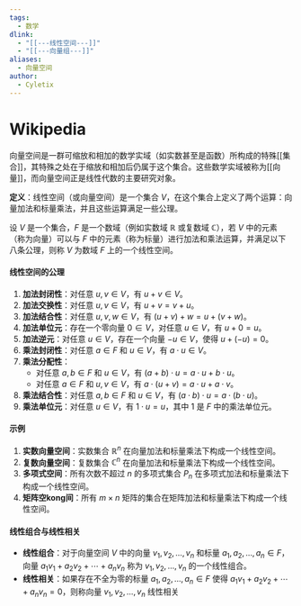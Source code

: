 ```yaml
---
tags:
  - 数学
dlink:
  - "[[---线性空间---]]"
  - "[[---向量组---]]"
aliases:
  - 向量空间
author:
  - Cyletix
---
```

# Wikipedia
向量空间是一群可缩放和相加的数学实域（如实数甚至是函数）所构成的特殊[[集合]]，其特殊之处在于缩放和相加后仍属于这个集合。这些数学实域被称为[[向量]]，而向量空间正是线性代数的主要研究对象。

**定义**：线性空间（或向量空间）是一个集合 $V$，在这个集合上定义了两个运算：向量加法和标量乘法，并且这些运算满足一些公理。

设 $V$ 是一个集合，$F$ 是一个数域（例如实数域 $\mathbb{R}$ 或复数域 $\mathbb{C}$），若 $V$ 中的元素（称为向量）可以与 $F$ 中的元素（称为标量）进行加法和乘法运算，并满足以下八条公理，则称 $V$ 为数域 $F$ 上的一个线性空间。

#### 线性空间的公理

1. **加法封闭性**：对任意 $u, v \in V$，有 $u + v \in V$。
2. **加法交换性**：对任意 $u, v \in V$，有 $u + v = v + u$。
3. **加法结合性**：对任意 $u, v, w \in V$，有 $(u + v) + w = u + (v + w)$。
4. **加法单位元**：存在一个零向量 $0 \in V$，对任意 $u \in V$，有 $u + 0 = u$。
5. **加法逆元**：对任意 $u \in V$，存在一个向量 $-u \in V$，使得 $u + (-u) = 0$。
6. **乘法封闭性**：对任意 $a \in F$ 和 $u \in V$，有 $a \cdot u \in V$。
7. **乘法分配性**：
    - 对任意 $a, b \in F$ 和 $u \in V$，有 $(a + b) \cdot u = a \cdot u + b \cdot u$。
    - 对任意 $a \in F$ 和 $u, v \in V$，有 $a \cdot (u + v) = a \cdot u + a \cdot v$。
8. **乘法结合性**：对任意 $a, b \in F$ 和 $u \in V$，有 $(a \cdot b) \cdot u = a \cdot (b \cdot u)$。
9. **乘法单位元**：对任意 $u \in V$，有 $1 \cdot u = u$，其中 $1$ 是 $F$ 中的乘法单位元。

#### 示例

1. **实数向量空间**：实数集合 $\mathbb{R}^n$ 在向量加法和标量乘法下构成一个线性空间。
2. **复数向量空间**：复数集合 $\mathbb{C}^n$ 在向量加法和标量乘法下构成一个线性空间。
3. **多项式空间**：所有次数不超过 $n$ 的多项式集合 $P_n$ 在多项式加法和标量乘法下构成一个线性空间。
4. **矩阵空kong间**：所有 $m \times n$ 矩阵的集合在矩阵加法和标量乘法下构成一个线性空间。

#### 线性组合与线性相关

- **线性组合**：对于向量空间 $V$ 中的向量 $v_1, v_2, \ldots, v_n$ 和标量 $a_1, a_2, \ldots, a_n \in F$，向量 $a_1 v_1 + a_2 v_2 + \cdots + a_n v_n$ 称为 $v_1, v_2, \ldots, v_n$ 的一个线性组合。
- **线性相关**：如果存在不全为零的标量 $a_1, a_2, \ldots, a_n \in F$ 使得 $a_1 v_1 + a_2 v_2 + \cdots + a_n v_n = 0$，则称向量 $v_1, v_2, \ldots, v_n$ 线性相关
